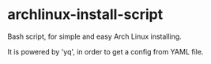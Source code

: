 # archlinux-install-script

Bash script, for simple and easy Arch Linux installing.

It is powered by 'yq', in order to get a config from YAML file.